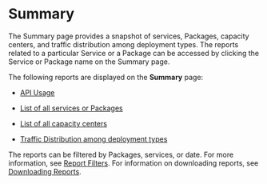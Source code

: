﻿---
sidebar_position: 1
---

# Summary

<head>
  <meta name="guidename" content="API Management"/>
  <meta name="context" content="GUID-a15ba83d-271e-4b4d-9038-2b8a3cac5981"/>
</head>


The Summary page provides a snapshot of services, Packages, capacity centers, and traffic distribution among deployment types. The reports related to a particular Service or a Package can be accessed by clicking the Service or Package name on the Summary page. 

The following reports are displayed on the **Summary** page: 

- [API Usage](./API_usage_report_for_all_apis.md)

- [List of all services or Packages](./Lists_of_packages_or_apis_report.md)

- [List of all capacity centers](./List_of_capacity_centers_report.md)

- [Traffic Distribution among deployment types ](./Traffic_distribution_report.md)

The reports can be filtered by Packages, services, or date. For more information, see [Report Filters](../Report_filters.md). For information on downloading reports, see [Downloading Reports](../Downloading_reports.md). 
